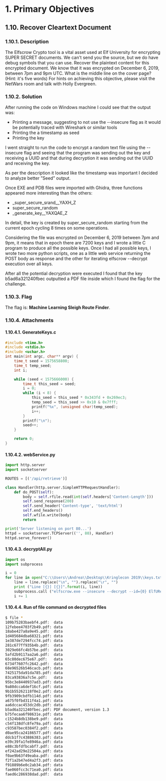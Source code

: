 # 1. Primary Objectives
## 1.10. Recover Cleartext Document
### 1.10.1. Description
The Elfscrow Crypto tool is a vital asset used at Elf University for encrypting SUPER SECRET documents. We can't send you the source, but we do have debug symbols that you can use. Recover the plaintext content for this encrypted document. We know that it was encrypted on December 6, 2019, between 7pm and 9pm UTC. What is the middle line on the cover page? (Hint: it's five words) For hints on achieving this objective, please visit the NetWars room and talk with Holly Evergreen.
### 1.10.2. Solution
After running the code on Windows machine I could see that the output was:
* Printing a message, suggesting to not use the --insecure flag as it would be potentially traced with Wireshark or similar tools
* Printing the a timestamp as seed
* Printing the key

I went straight to run the code to encrypt a random text file using the --insecure flag and seeing that the program was sending out the key and receiving a UUID and that during decryption it was sending out the UUID and receiving the key.

As per the description it looked like the timestamp was important I decided to analyze better ”Seed” output.

Once EXE and PDB files were imported with Ghidra, three functions appeared more interesting than the others:
* _super_secure_srand__YAXH_Z
* super_secure_random
* _generate_key__YAXQAE_Z

In detail, the key is created by super_secure_random starting from the current epoch cycling 8 times on some operations.

Considering the file was encrypted on December 6, 2019 between 7pm and 9pm, it means that in epoch there are 7200 keys and I wrote a little C program to produce all the possible keys.
Once I had all possible keys, I wrote two more python scripts, one as a little web service returning the POST body as response and the other for iterating elfscrow --decrypt execution over all keys.

After all the potential decryption were executed I found that the key b5ad6a321240fbec outputted a PDF file inside which I found the flag for the challenge.
### 1.10.3. Flag
The flag is: **Machine Learning Sleigh Route Finder​**.
### 1.10.4. Attachments
#### 1.10.4.1. GenerateKeys.c
```c
#include <time.h>
#include <stdio.h>
#include <uchar.h>
int main(int argc, char** argv) {
    time_t seed = 1575658800;
    time_t temp_seed;
    int i;

    while (seed < 1575666000) {
        time_t this_seed = seed;
        i = 0;
        while (i < 8) {
            this_seed = this_seed * 0x343fd + 0x269ec3;
            temp_seed = this_seed >> 0x10 & 0x7fff;
            printf("%x", (unsigned char)temp_seed);
            i++;
        }
        printf("\n");
        seed++;
    }

    return 0;
}
```
#### 1.10.4.2. webService.py
```python
import http.server
import socketserver

ROUTES = [('/api/retrieve')]

class Handler(http.server.SimpleHTTPRequestHandler):
    def do_POST(self):
        body = self.rfile.read(int(self.headers['Content-Length']))
        self.send_response(200)
        self.send_header('Content-type', 'text/html')
        self.end_headers()
        self.wfile.write(body)
        return

print('Server listening on port 80...')
httpd = socketserver.TCPServer(('', 80), Handler)
httpd.serve_forever()
```
#### 1.10.4.3. decryptAll.py
```python
import os
import subprocess

i = 0
for line in open("C:\\Users\\Andrea\\Desktop\\Kringlecon 2019\\keys.txt", "r").readlines():
    line = line.replace("\n", "").replace("\r", "")
    print ("Line [{}] [{}]".format(i, line))
    subprocess.call ("elfscrow.exe --insecure --decrypt --id={0} ElfUResearchLabsSuperSledOMaticQuickStartGuideV1.2.pdf.enc decrypted\\{0}.pdf >> dec_log.txt 2>&1 ".format(line), shell=True)
    i += 1
```
#### 1.10.4.4. Run of file command on decrypted files
```bash
$ file *    
109b75283baebf4.pdf:  data
12febee4703f2b49.pdf: data
18abe427a8a9e45.pdf:  data
1d405684dba68321.pdf: data
1e387de7294fcc74.pdf: data
281c677ff935b4b.pdf:  data
3029e66fc4b57be.pdf:  data
5afd2b9117aa2a6.pdf:  data
65c80dec675e67.pdf:   data
6734f7607fc2642.pdf:  data
68e96526b546cacb.pdf: data
7425175da91da785.pdf: data
83ca93836a7c5e.pdf:   data
95bc3e8440937ad3.pdf: data
9a80dcca6def16cf.pdf: data
9b1b55262118f0e2.pdf: data
9fb3909cbdfb114d.pdf: data
a675f0fbd311f4a1.pdf: data
aa6dccac453dc2db.pdf: data
b5ad6a321240fbec.pdf: PDF document, version 1.3
b75fecaa6f98631e.pdf: data
c1524b8db138be9.pdf:  data
c54f138dfc8fe79a.pdf: data
c93587bec0384f2.pdf:  data
d0ae95ca24186577.pdf: data
ddcb1f7c43886383.pdf: data
e39c39fa1fe8946a.pdf: data
e88c3bfdfbcabf7.pdf:  data
ef242ad29e22504a.pdf: data
f0ae9b63f49eaba.pdf:  data
f2f1a2b47ed4a2f3.pdf: data
f91889b6e0c2ab34.pdf: data
fae060fcc3c71ea0.pdf: data
faed6c286938dad.pdf:  data
```
